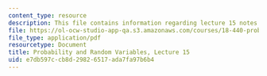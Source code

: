 ```yaml
---
content_type: resource
description: This file contains information regarding lecture 15 notes.
file: https://ol-ocw-studio-app-qa.s3.amazonaws.com/courses/18-440-probability-and-random-variables-spring-2014/e7db597ccb8d29826517ada7fa97b6b4_MIT18_440S14_Lecture15.pdf
file_type: application/pdf
resourcetype: Document
title: Probability and Random Variables, Lecture 15
uid: e7db597c-cb8d-2982-6517-ada7fa97b6b4
---
```

